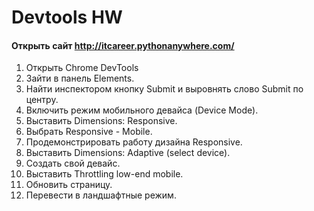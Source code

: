 # Devtools HW
#### Открыть сайт http://itcareer.pythonanywhere.com/  
 1. Открыть Chrome DevTools  
 2. Зайти в панель Elements.  
 3. Найти инспектором кнопку Submit и выровнять слово Submit по центру.    
 4. Включить режим мобильного девайса (Device Mode).  
 5. Выставить Dimensions: Responsive. 
 6. Выбрать Responsive - Mobile. 
 7. Продемонстрировать работу дизайна Responsive. 
 8. Выставить Dimensions: Adaptive (select device). 
 9. Создать свой девайс. 
 10. Выставить Throttling low-end mobile. 
 11. Обновить страницу. 
 12. Перевести в ландшафтные режим. 

